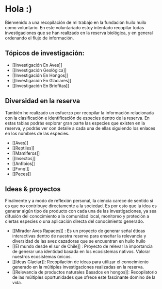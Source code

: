# Hola :)   

Bienvenido a una recopilación de mi trabajo en la fundación huilo huilo como voluntario.
En este voluntariado estoy intentado recopilar todas investigaciones que se han realizado en la reserva  biológica, y en general ordenando el flujo de información.

## **Tópicos de investigación:**
* [[Investigación En Aves]]
* [[Investigación Geológica]]
* [[Investigación En Hongos]]
* [[Investigación En Glaciares]]
* [[Investigación En Briofitas]]


## Diversidad en la reserva

También he realizado un esfuerzo por recopilar la información relacionada con la clasificación e identificación de especies dentro de la reserva.
En estas tablas podrás explorar gran parte las especies que existen en la reserva, y podrás ver con detalle a cada una de ellas siguiendo los enlaces en los nombres de las especies.
* [[Aves]]
* [[Reptiles]]
* [[Mamiferos]]
* [[Insectos]]
* [[Anfibios]]
* [[Fungi]]
* [[Peces]]
## Ideas & proyectos

Finalmente y a modo de reflexión personal, la ciencia carece de sentido si es que no contribuye directamente a la sociedad. Es por esto que la idea es generar algún tipo de producto con cada una de las investigaciones, ya sea difusión del conocimiento a la comunidad local, monitoreo y proteción a ciertas especies o una aplicación directa del conocimiento generado.
* [[Mirador Aves Rapaces]] : Es un proyecto de generar señal éticas interactivas dentro de nuestra reserva para enseñar la relevancia y diversidad de las avez cazadoras que se encuentran en huilo huilo
* [[El mundo desde el sur de Chile]] : Proyecto de relevar la importancia de generar una identidad basada en los ecosistemas nativos. Valorar nuestros ecosistemas únicos.
* [[Ideas Glaciar]]: Recopilación de ideas para utilizar el conocimiento generado en la múltiples investigaciones realizadas en la reserva.
* [[Relevancia de productos naturales Basados en hongos]]: Recopilatorio de las múltiples oportunidades que ofrece este fascinante domino de la vida.


